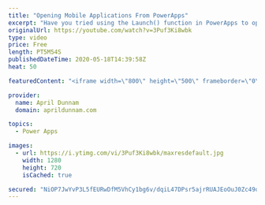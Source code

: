 ```yaml
---
title: "Opening Mobile Applications From PowerApps"
excerpt: "Have you tried using the Launch() function in PowerApps to open up a website but wished you could have it open up the actual app on your mobile device instead?  In this video, I walk you through how you can do that with PowerApps.  I'll show demos on how to open the native phone applications for Twitter,"
originalUrl: https://youtube.com/watch?v=3Puf3Ki8wbk
type: video
price: Free
length: PT5M54S
publishedDateTime: 2020-05-18T14:39:58Z
heat: 50

featuredContent: "<iframe width=\"800\" height=\"500\" frameborder=\"0\" src=\"https://www.youtube.com/embed/3Puf3Ki8wbk\" allow=\"accelerometer; autoplay; encrypted-media; gyroscope; picture-in-picture\" allowfullscreen></iframe>"

provider:
  name: April Dunnam
  domain: aprildunnam.com

topics:
  - Power Apps

images:
  - url: https://i.ytimg.com/vi/3Puf3Ki8wbk/maxresdefault.jpg
    width: 1280
    height: 720
    isCached: true

secured: "NiOP7JwYvP3L5fEURwDfM5VhCy1bg6v/dqiL47DPsr5ajrRUAJEoOuJ0Zc49q7+kfmMGC0JYtm5QtNdUQe5bVoQQIhx+WZetV3/fHXvvBlHZLt4mFldWGuUSPY/PTvq2ZvQzvnVe+LOpuobqFo/brf+sJFKsvD0sZ/w9jtG+T/9ntA0SDSN5Ru5uIFB/4JU2frbytMiY7mrCKNX9D0TS0swpdEAPQiPrSuoAwCqcWZdUGK6OLRb9zpiLVkrkMal6ZbxX3r+uNkn43YClZB4GE9We/0b9tjPWqRFkeeq6MWSTIqE7aP0I3HBfnVqr9yLL9VEI8J4hzT1ze1pHd32b2RPSEavGfAD1GcvNQNCyyXQAZEaZo6dfofFNM5ekukUULtCG6qjtBq2Jea6bu5NFDQVrX7JTYfVC5tuLyIQo8l0=;1xjikJ9MqsI0/f8DVEq/Rg=="
---
```


